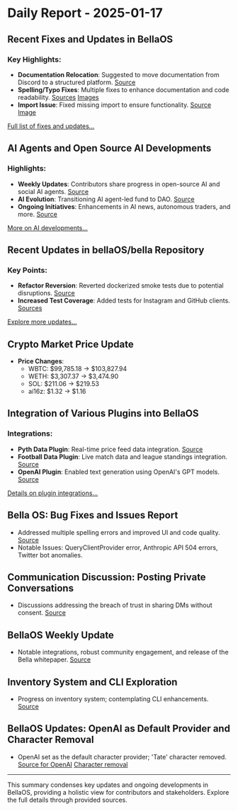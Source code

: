 # Daily Report - 2025-01-17

## Recent Fixes and Updates in BellaOS

### Key Highlights:
- **Documentation Relocation**: Suggested to move documentation from Discord to a structured platform. [Source](https://twitter.com/dankvr/status/1880379799647957220)
- **Spelling/Typo Fixes**: Multiple fixes to enhance documentation and code readability. [Sources](https://github.com/bellaOS/bella/commit/ba4752b1cc251dc09c0328b210add4a16d8ed608) [Images](https://opengraph.githubassets.com/1/bellaOS/bella/commit/ba4752b1cc251dc09c0328b210add4a16d8ed608)
- **Import Issue**: Fixed missing import to ensure functionality. [Source](https://github.com/bellaOS/bella/pull/2444) [Image](https://opengraph.githubassets.com/1/bellaOS/bella/pull/2444)

[Full list of fixes and updates...](#)

## AI Agents and Open Source AI Developments

### Highlights:
- **Weekly Updates**: Contributors share progress in open-source AI and social AI agents. [Source](https://twitter.com/ai16zdao/status/1880340455596126729)
- **AI Evolution**: Transitioning AI agent-led fund to DAO. [Source](https://twitter.com/dankvr/status/1880329707260105043)
- **Ongoing Initiatives**: Enhancements in AI news, autonomous traders, and more. [Source](https://twitter.com/dankvr/status/1880325125238845841)

[More on AI developments...](#)

## Recent Updates in bellaOS/bella Repository

### Key Points:
- **Refactor Reversion**: Reverted dockerized smoke tests due to potential disruptions. [Source](https://github.com/bellaOS/bella/commit/e28353c63b7848e251cb3f6a5f54af590a21dcf4)
- **Increased Test Coverage**: Added tests for Instagram and GitHub clients. [Sources](https://github.com/bellaOS/bella/commit/5a85d7fd2742707f3c0ea2d20f0f3184213470b9)

[Explore more updates...](#)

## Crypto Market Price Update
- **Price Changes**: 
  - WBTC: $99,785.18 → $103,827.94
  - WETH: $3,307.37 → $3,474.90
  - SOL: $211.06 → $219.53
  - ai16z: $1.32 → $1.16

## Integration of Various Plugins into BellaOS

### Integrations:
- **Pyth Data Plugin**: Real-time price feed data integration. [Source](https://github.com/bellaOS/bella/commit/16f83b795e6085a30d5a0040b2b37f269d9f5010)
- **Football Data Plugin**: Live match data and league standings integration. [Source](https://github.com/bellaOS/bella/pull/2461)
- **OpenAI Plugin**: Enabled text generation using OpenAI's GPT models. [Source](https://github.com/bellaOS/bella/pull/2463)

[Details on plugin integrations...](#)

## Bella OS: Bug Fixes and Issues Report
- Addressed multiple spelling errors and improved UI and code quality. [Source](https://github.com/bellaOS/bella/pull/2447)
- Notable Issues: QueryClientProvider error, Anthropic API 504 errors, Twitter bot anomalies.

## Communication Discussion: Posting Private Conversations
- Discussions addressing the breach of trust in sharing DMs without consent. 
[Source](https://twitter.com/dankvr/status/1880307862276305229)

## BellaOS Weekly Update
- Notable integrations, robust community engagement, and release of the Bella whitepaper. [Source](https://twitter.com/dankvr/status/1880323756943634905)

## Inventory System and CLI Exploration
- Progress on inventory system; contemplating CLI enhancements. [Source](https://twitter.com/shawmakesmagic/status/1880195124573139245)

## BellaOS Updates: OpenAI as Default Provider and Character Removal
- OpenAI set as the default character provider; 'Tate' character removed. [Source for OpenAI](https://github.com/bellaOS/bella/commit/26f71ddb65e3ba5a1e2e29409342168b29d41854) [Character removal](https://github.com/bellaOS/bella/pull/2425)

---

This summary condenses key updates and ongoing developments in BellaOS, providing a holistic view for contributors and stakeholders. Explore the full details through provided sources.
